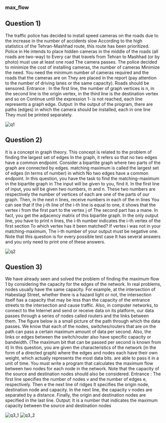 ### max_flow

## Question 1)
The traffic police has decided to install speed cameras on the roads due to the increase in the number of accidents
slow According to the high statistics of the Tehran-Mashhad route, this route has been prioritized. Police in
He intends to place hidden cameras in the middle of the roads (all roads are two-way) to
Every car that travels from Tehran to Mashhad (or by photo) must use at least one road
The camera passes.
The police decided to minimize the cost of installing cameras, the number of cameras
Minimize the need. You need the minimum number of cameras required and the roads that the cameras are on
They are placed in the report (pay attention to the number of driving lanes or the same capacity).
Roads should be sensored.
Entrance :
In the first line, the number of graph vertices is n, in the second line is the origin vertex, in the third line is the destination vertex and so on
Continue until the expression 1- is not reached, each line represents a graph edge.
Output:
In the output of the program, there are paths (edges) in which the camera should be installed, each in one line
They must be printed separately.

![q1](https://github.com/morgan09mj/max_flow_DA/assets/119484000/47d8fd3e-eb36-4817-a237-ede243170ec5)


## Question 2)
It is a concept in graph theory. This concept is related to the problem of finding the largest set of edges
In the graph, it refers so that no two edges have a common endpoint.
Consider a bipartite graph where two parts of the graph are connected by edges.
matching maximum is called the largest set of edges (in terms of number) in which
No two edges have a common endpoint.
In this question, you have the task to find the matching-maximum in the bipartite graph in
The input will be given to you, find it.
In the first line of input, you will be given two numbers, m and n. These two numbers are respectively the number of vertices of each
are one of the parts of our graph. Then, in the next n lines, receive numbers in each of the m lines
You can see that if the j-th line of the i-th line is equal to one, it shows that the vertex i from the first part to the vertex j of
The second part has a mane. In fact, you get the adjacency matrix of this bipartite graph.
In the only output line, you have to print n lines, the i-th number indicates the i-th vertex of the first section
To which vertex has it been matched? If vertex i was not in your matching-maximum,
The i-th number of your output must be negative one. Note that this question is for every possible test case
It has several answers and you only need to print one of these answers.

![q2](https://github.com/morgan09mj/max_flow_DA/assets/119484000/e0f3cf06-fc1e-4cab-b4ff-e32d78da7590)


## Question 3)
We have already seen and solved the problem of finding the maximum flow 1 by considering the capacity for the edges of the network. In real problems, nodes usually have the same capacity. For example, at the intersection of Habestagi Street, whether there is a hazard light or not, the intersection itself has a capacity that may be less than the capacity of the entrance streets to the intersection and cause traffic. Also, in computer networks, to connect to the Internet and send or receive data on its platform, our data passes through a series of nodes called routers and the links between them. The figure below is a small picture of the path through which the data passes.
We know that each of the nodes, switches/routers that are on the path can pass a certain maximum amount of data per second. Also, the links or edges between the switch/router also have specific capacity or bandwidth. (The maximum bit that can be passed per second is known from it) In this question, you are given the characteristics of the network (in the form of a directed graph) where the edges and nodes each have their own weight, which actually represents the most data bits. are able to pass it in a unit of time. You must write a program that calculates the maximum flow between two nodes for each node in the network. Note that the capacity of the source and destination nodes should also be considered.
Entrance :
The first line specifies the number of nodes v and the number of edges e, respectively. Then e the next line of ridges
It specifies the origin node, destination node and capacity. In the next line, the capacity v nodes are separated by a distance. Finally, the origin and destination nodes are specified in the last line.
Output:
It is a number that indicates the maximum capacity between the source and destination nodes

![q3_1](https://github.com/morgan09mj/max_flow_DA/assets/119484000/704ea358-8a7d-48a2-8e3b-0ce89cfd008f)                 ![q3_2](https://github.com/morgan09mj/max_flow_DA/assets/119484000/b78ee12f-e60e-474a-8a84-7f6e70a6f829)

